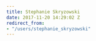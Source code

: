 ```yaml
---
title: Stephanie Skryzowski
date: 2017-11-20 14:29:02 Z
redirect_from:
- "/users/stephanie_skryzowski"
---
```


